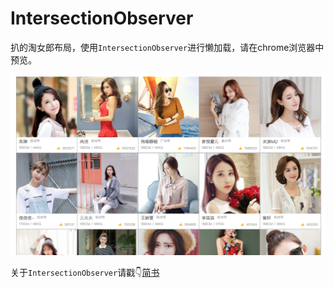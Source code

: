 # IntersectionObserver 

扒的淘女郎布局，使用`IntersectionObserver`进行懒加载，请在chrome浏览器中预览。

![布局](images/layout.png)

关于`IntersectionObserver`请戳👇[简书](https://www.jianshu.com/p/84a86e41eb2b)
